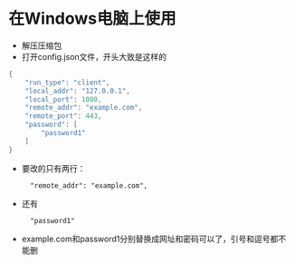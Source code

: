 # 在Windows电脑上使用
- 解压压缩包  
- 打开config.json文件，开头大致是这样的

```java
{
    "run_type": "client",
    "local_addr": "127.0.0.1",
    "local_port": 1080,
    "remote_addr": "example.com",
    "remote_port": 443,
    "password": [
        "password1"
    ]
}
```
- 要改的只有两行：      
        
        "remote_addr": "example.com",
- 还有        

        "password1"
- example.com和password1分别替换成网址和密码可以了，引号和逗号都不能删        
